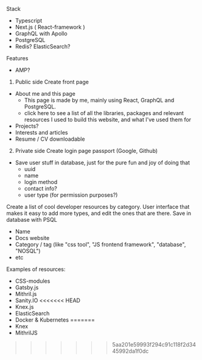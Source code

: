 Stack
- Typescript
- Next.js ( React-framework )
- GraphQL with Apollo
- PostgreSQL
- Redis? ElasticSearch?

Features
- AMP?


1. Public side
Create front page
- About me and this page
  - This page is made by me, mainly using React, GraphQL and PostgreSQL. 
  - <a>click here</a> to see a list of all the libraries, packages and relevant resources I used to build this website, and what I've used them for
- Projects?
- Interests and articles
- Resume / CV downloadable

2. Private side
Create login page passport (Google, Github)
- Save user stuff in database, just for the pure fun and joy of doing that
  - uuid
  - name
  - login method
  - contact info?
  - user type (for permission purposes?)

Create a list of cool developer resources by category. User interface that makes it easy to add more types, and edit the ones that are there. 
  Save in database with PSQL
  - Name
  - Docs website
  - Category / tag (like "css tool", "JS frontend framework", "database", "NOSQL")
  - etc

Examples of resources:
- CSS-modules
- Gatsby.js
- Mithril.js
- Sanity.IO
<<<<<<< HEAD
- Knex.js
- ElasticSearch
- Docker & Kubernetes
=======
- Knex
- MithrilJS
>>>>>>> 5aa201e59993f294c91c118f2d3445992da1f0dc
